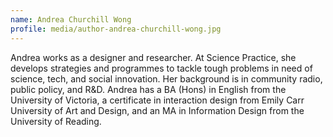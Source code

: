 ```yaml
---
name: Andrea Churchill Wong
profile: media/author-andrea-churchill-wong.jpg
---
```

Andrea works as a designer and researcher. At Science Practice, she develops strategies and programmes to tackle tough problems in need of science, tech, and social innovation. Her background is in community radio, public policy, and R&D. Andrea has a BA (Hons) in English from the University of Victoria, a certificate in interaction design from Emily Carr University of Art and Design, and an MA in Information Design from the University of Reading.